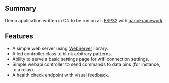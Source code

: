## Summary
Demo application written in C# to be run on an [ESP32](https://www.espressif.com/en/products/socs/esp32) with [nanoFramework](https://www.nanoframework.net/).

## Features
- A simple web server using [WebServer](https://github.com/nanoframework/nanoFramework.WebServer) library.
- A led controller class to blink arbitrary patterns.
- Ability to serve a basic settings page for wifi connection settings.
- Simple webapi controller to send commands to data pins (for instance, to a relay).
- A health check endpoint with visual feedback.